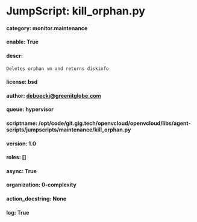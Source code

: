 
# JumpScript: kill_orphan.py
        
#### category: monitor.maintenance
#### enable: True
#### descr: 
```
Deletes orphan vm and returns diskinfo

```
#### license: bsd
#### author: deboeckj@greenitglobe.com
#### queue: hypervisor
#### scriptname: /opt/code/git.gig.tech/openvcloud/openvcloud/libs/agent-scripts/jumpscripts/maintenance/kill_orphan.py
#### version: 1.0
#### roles: []
#### async: True
#### organization: 0-complexity
#### action_docstring: None
#### log: True